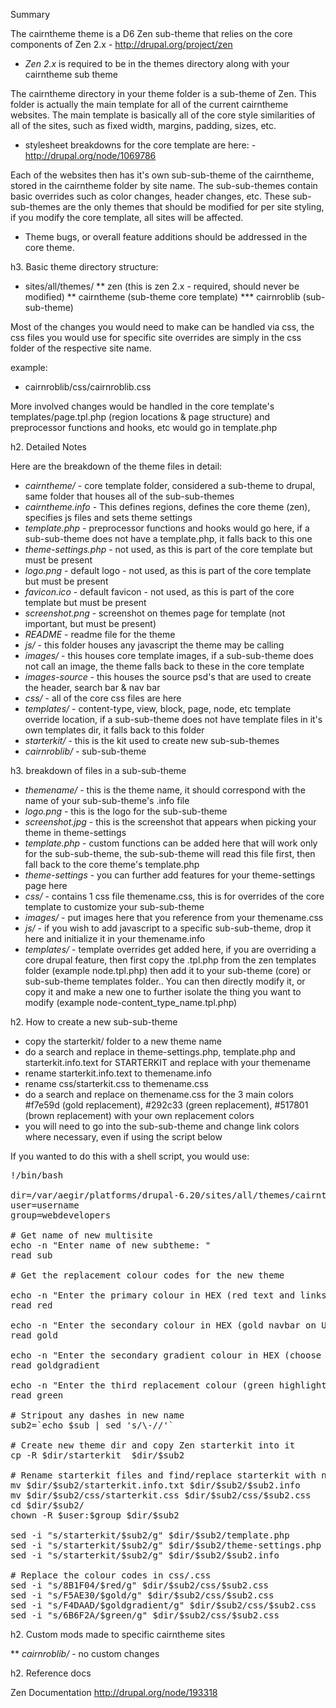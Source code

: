 Summary

The cairntheme theme is a D6 Zen sub-theme that relies on the core components of Zen 2.x - http://drupal.org/project/zen

 * *Zen 2.x* is required to be in the themes directory along with your cairntheme sub theme

The cairntheme directory  in your theme folder is a sub-theme of Zen. This folder is actually the main template for all of the current cairntheme websites. The main template is basically all of the core style similarities of all of the sites, such as fixed width, margins, padding, sizes, etc. 

 * stylesheet breakdowns for the core template are here:  - http://drupal.org/node/1069786

Each of the websites then has it's own sub-sub-theme of the cairntheme, stored in the cairntheme folder by site name. The sub-sub-themes contain basic overrides such as color changes, header changes, etc. These sub-sub-themes are the only themes that should be modified for per site styling, if you modify the core template, all sites will be affected. 
 
 * Theme bugs, or overall feature additions should be addressed in the core theme. 

h3. Basic theme directory structure: 

 * sites/all/themes/
 ** zen (this is zen 2.x - required, should never be modified)
 ** cairntheme (sub-theme core template)
 *** cairnroblib (sub-sub-theme)

Most of the changes you would need to make can be handled via css, the css files you would use for specific site overrides are simply in the css folder of the respective site name. 

example:  

 * cairnroblib/css/cairnroblib.css

More involved changes would be handled in the core template's templates/page.tpl.php (region locations & page structure) and preprocessor functions and hooks, etc would go in template.php


h2. Detailed Notes

Here are the breakdown of the theme files in detail: 

 * *cairntheme/* - core template folder, considered a sub-theme to drupal, same folder that houses all of the sub-sub-themes
 * *cairntheme.info* - This defines regions, defines the core theme (zen), specifies js files and sets theme settings
 * *template.php* - preprocessor functions and hooks would go here, if a sub-sub-theme does not have a template.php, it falls back to this one
 * *theme-settings.php* - not used, as this is part of the core template but must be present
 * *logo.png* - default logo - not used, as this is part of the core template but must be present
 * *favicon.ico* - default favicon - not used, as this is part of the core template but must be present
 * *screenshot.png* - screenshot on themes page for template (not important, but must be present)
 * *README* - readme file for the theme
 * *js/* - this folder houses any javascript the theme may be calling
 * *images/* - this houses core template images, if a sub-sub-theme does not call an image, the theme falls back to these in the core template
 * *images-source* - this houses the source psd's that are used to create the header, search bar & nav bar
 * *css/* - all of the core css files are here
 * *templates/* - content-type, view, block, page, node, etc template override location, if a sub-sub-theme does not have template files in it's own templates dir, it falls back to this folder
 * *starterkit/* - this is the kit used to create new sub-sub-themes
 * *cairnroblib/* - sub-sub-theme

h3. breakdown of files in a sub-sub-theme

 * *themename/* - this is the theme name, it should correspond with the name of your sub-sub-theme's .info file
 * *logo.png* - this is the logo for the sub-sub-theme
 * *screenshot.jpg* - this is the screenshot that appears when picking your theme in theme-settings
 * *template.php* - custom functions can be added here that will work only for the sub-sub-theme, the sub-sub-theme will read this file first, then fall back to the core theme's template.php
 * *theme-settings* - you can further add features for your theme-settings page here
 * *css/* - contains 1 css file themename.css, this is for overrides of the core template to customize your sub-sub-theme
 * *images/* - put images here that you reference from your themename.css
 * *js/* - if you wish to add javascript to a specific sub-sub-theme, drop it here and initialize it in your themename.info
 * *templates/* - template overrides get added here, if you are overriding a core drupal feature, then first copy the .tpl.php from the zen templates folder (example node.tpl.php) then add it to your sub-theme (core) or sub-sub-theme templates folder.. You can then directly modify it, or copy it and make a new one to further isolate the thing you want to modify (example node-content_type_name.tpl.php)

h2. How to create a new sub-sub-theme

 * copy the starterkit/ folder to a new theme name
 * do a search and replace in theme-settings.php, template.php and starterkit.info.text for STARTERKIT and replace with your themename
 * rename starterkit.info.text to themename.info
 * rename css/starterkit.css to themename.css
 * do a search and replace on themename.css for the 3 main colors #f7e59d (gold replacement), #292c33 (green replacement), #517801 (brown replacement) with your own replacement colors 
 * you will need to go into the sub-sub-theme and change link colors where necessary, even if using the script below

If you wanted to do this with a shell script, you would use: 

<pre>
!/bin/bash

dir=/var/aegir/platforms/drupal-6.20/sites/all/themes/cairntheme
user=username
group=webdevelopers

# Get name of new multisite
echo -n "Enter name of new subtheme: "
read sub

# Get the replacement colour codes for the new theme

echo -n "Enter the primary colour in HEX (red text and links on UPEI): "
read red

echo -n "Enter the secondary colour in HEX (gold navbar on UPEI): "
read gold

echo -n "Enter the secondary gradient colour in HEX (choose a lighter color - http://www.colorzilla.com/gradient-editor/ ): "
read goldgradient

echo -n "Enter the third replacement colour (green highlights on UPEI): "
read green

# Stripout any dashes in new name
sub2=`echo $sub | sed 's/\-//'`

# Create new theme dir and copy Zen starterkit into it
cp -R $dir/starterkit  $dir/$sub2

# Rename starterkit files and find/replace starterkit with new subtheme name in all the files
mv $dir/$sub2/starterkit.info.txt $dir/$sub2/$sub2.info
mv $dir/$sub2/css/starterkit.css $dir/$sub2/css/$sub2.css
cd $dir/$sub2/
chown -R $user:$group $dir/$sub2

sed -i "s/starterkit/$sub2/g" $dir/$sub2/template.php
sed -i "s/starterkit/$sub2/g" $dir/$sub2/theme-settings.php
sed -i "s/starterkit/$sub2/g" $dir/$sub2/$sub2.info

# Replace the colour codes in css/<theme>.css
sed -i "s/8B1F04/$red/g" $dir/$sub2/css/$sub2.css
sed -i "s/F5AE30/$gold/g" $dir/$sub2/css/$sub2.css
sed -i "s/F4DAAD/$goldgradient/g" $dir/$sub2/css/$sub2.css
sed -i "s/6B6F2A/$green/g" $dir/$sub2/css/$sub2.css
</pre>

h2. 
Custom mods made to specific cairntheme sites

 ** *cairnroblib/* - no custom changes

h2. Reference docs

Zen Documentation
http://drupal.org/node/193318
